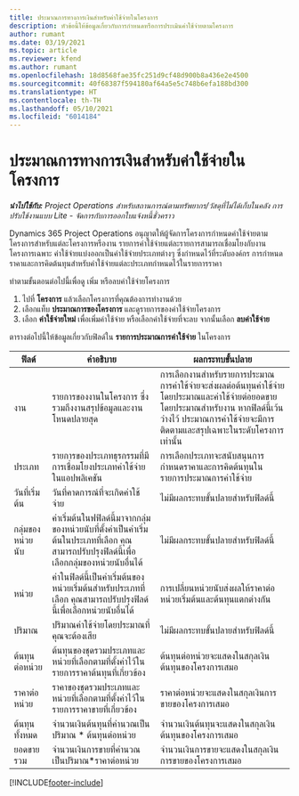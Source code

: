 ```yaml
---
title: ประมาณการทางการเงินสำหรับค่าใช้จ่ายในโครงการ
description: หัวข้อนี้ให้ข้อมูลเกี่ยวกับการกำหนดหรือการประเมินค่าใช้จ่ายตามโครงการ
author: rumant
ms.date: 03/19/2021
ms.topic: article
ms.reviewer: kfend
ms.author: rumant
ms.openlocfilehash: 18d8568fae35fc251d9cf48d900b8a436e2e4500
ms.sourcegitcommit: 40f68387f594180af64a5e5c748b6efa188bd300
ms.translationtype: HT
ms.contentlocale: th-TH
ms.lasthandoff: 05/10/2021
ms.locfileid: "6014184"
---
```

# <a name="financial-estimates-for-expenses-on-projects"></a>ประมาณการทางการเงินสำหรับค่าใช้จ่ายในโครงการ
_**นำไปใช้กับ:** Project Operations สำหรับสถานการณ์ตามทรัพยากร/วัสดุที่ไม่ได้เก็บในคลัง การปรับใช้งานแบบ Lite - จัดการกับการออกใบแจ้งหนี้ชั่วคราว_

Dynamics 365 Project Operations อนุญาตให้ผู้จัดการโครงการกำหนดค่าใช้จ่ายตามโครงการสำหรับแต่ละโครงการหรืองาน รายการค่าใช้จ่ายแต่ละรายการสามารถเชื่อมโยงกับงานโครงการเฉพาะ ค่าใช้จ่ายแบ่งออกเป็นค่าใช้จ่ายประเภทต่างๆ ซึ่งกำหนดไว้ที่ระดับองค์กร การกำหนดราคาและการคิดต้นทุนสำหรับค่าใช้จ่ายแต่ละประเภทกำหนดไว้ในรายการราคา 

ทำตามขั้นตอนต่อไปนี้เพื่อดู เพิ่ม หรือลบค่าใช้จ่ายโครงการ

1. ไปที่ **โครงการ** แล้วเลือกโครงการที่คุณต้องการทำงานด้วย
2. เลือกแท็บ **ประมาณการของโครงการ** และดูรายการของค่าใช้จ่ายโครงการ
3. เลือก **ค่าใช้จ่ายใหม่** เพื่อเพิ่มค่าใช้จ่าย หรือเลือกค่าใช้จ่ายที่จะลบ จากนั้นเลือก **ลบค่าใช้จ่าย**

ตารางต่อไปนี้ให้ข้อมูลเกี่ยวกับฟิลด์ใน **รายการประมาณการค่าใช้จ่าย** ในโครงการ 

| **ฟิลด์** | **คำอธิบาย** | **ผลกระทบขั้นปลาย** |
| --- | --- | --- |
| งาน | รายการของงานในโครงการ ซึ่งรวมถึงงานสรุปข้อมูลและงานโหนดปลายสุด | การเลือกงานสำหรับรายการประมาณการค่าใช้จ่ายจะส่งผลต่อต้นทุนค่าใช้จ่ายโดยประมาณและค่าใช้จ่ายต่อยอดขายโดยประมาณสำหรับงาน หากฟิลด์นี้เว้นว่างไว้ ประมาณการค่าใช้จ่ายจะมีการติดตามและสรุปเฉพาะในระดับโครงการเท่านั้น |
| ประเภท | รายการของประเภทธุรกรรมที่มีการเชื่อมโยงประเภทค่าใช้จ่ายในแอปพลิเคชัน | การเลือกประเภทจะสนับสนุนการกำหนดราคาและการคิดต้นทุนในรายการประมาณการค่าใช้จ่าย |
| วันที่เริ่มต้น | วันที่คาดการณ์ที่จะเกิดค่าใช้จ่าย | ไม่มีผลกระทบขั้นปลายสำหรับฟิลด์นี้ |
| กลุ่มของหน่วยนับ | ค่าเริ่มต้นในฟฟิลด์นี้มาจากกลุ่มของหน่วยนับที่ตั้งค่าเป็นค่าเริ่มต้นในประเภทที่เลือก คุณสามารถปรับปรุงฟิลด์นี้เพื่อเลือกกลุ่มของหน่วยนับอื่นได้ | ไม่มีผลกระทบขั้นปลายสำหรับฟิลด์นี้ |
| หน่วย | ค่าในฟิลด์นี้เป็นค่าเริ่มต้นของหน่วยเริ่มต้นสำหรับประเภทที่เลือก คุณสามารถปรับปรุงฟิลด์นี้เพื่อเลือกหน่วยนับอื่นได้ | การเปลี่ยนหน่วยนับส่งผลให้ราคาต่อหน่วยเริ่มต้นและต้นทุนแตกต่างกัน |
| ปริมาณ | ปริมาณค่าใช้จ่ายโดยประมาณที่คุณจะต้องเสีย | ไม่มีผลกระทบขั้นปลายสำหรับฟิลด์นี้ |
| ต้นทุนต่อหน่วย | ต้นทุนของชุดรวมประเภทและหน่วยที่เลือกตามที่ตั้งค่าไว้ในรายการราคาต้นทุนที่เกี่ยวข้อง | ต้นทุนต่อหน่วยจะแสดงในสกุลเงินต้นทุนของโครงการเสมอ |
| ราคาต่อหน่วย | ราคาของชุดรวมประเภทและหน่วยที่เลือกตามที่ตั้งค่าไว้ในรายการราคาขายที่เกี่ยวข้อง | ราคาต่อหน่วยจะแสดงในสกุลเงินการขายของโครงการเสมอ |
| ต้นทุนทั้งหมด | จำนวนเงินต้นทุนที่คำนวณเป็นปริมาณ \* ต้นทุนต่อหน่วย| จำนวนเงินต้นทุนจะแสดงในสกุลเงินต้นทุนของโครงการเสมอ |
| ยอดขายรวม | จำนวนเงินการขายที่คำนวณเป็นปริมาณ\*ราคาต่อหน่วย | จำนวนเงินการขายจะแสดงในสกุลเงินการขายของโครงการเสมอ |


[!INCLUDE[footer-include](../includes/footer-banner.md)]
